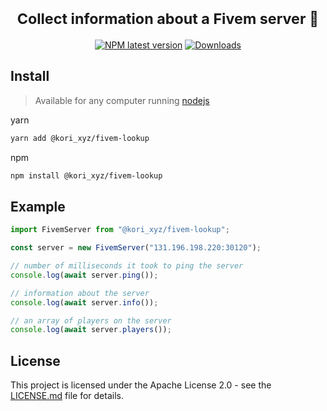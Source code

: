 <h1 align="center">
    <small>Collect information about a Fivem server 👀</small>
</h1>

<p align=center>
    <a href="https://www.npmjs.com/package/@kori_xyz/fivem-lookup" rel="nofollow"><img src="https://img.shields.io/npm/v/@kori_xyz/fivem-lookup.svg" alt="NPM latest version" data-canonical-src="https://img.shields.io/npm/v/@kori_xyz/fivem-lookup/next.svg" style="max-width: 100%;"></a>
    <a href="https://www.npmjs.com/package/@kori_xyz/fivem-lookup" rel="nofollow"><img src="https://img.shields.io/npm/dm/@kori_xyz/fivem-lookup.svg" alt="Downloads" data-canonical-src="https://img.shields.io/npm/dm/@kori_xyz/fivem-lookup.svg" style="max-width: 100%;"></a>
</p>

## Install
> Available for any computer running [nodejs](https://nodejs.org/)

yarn
```bash
yarn add @kori_xyz/fivem-lookup
```

npm 
```bash
npm install @kori_xyz/fivem-lookup
```
## Example

```javascript
import FivemServer from "@kori_xyz/fivem-lookup";

const server = new FivemServer("131.196.198.220:30120");

// number of milliseconds it took to ping the server
console.log(await server.ping());

// information about the server
console.log(await server.info());

// an array of players on the server
console.log(await server.players());
```

## License

This project is licensed under the Apache License 2.0 - see the [LICENSE.md](https://github.com/kori-lab/fivem-lookup/blob/main/LICENSE.md) file for details.